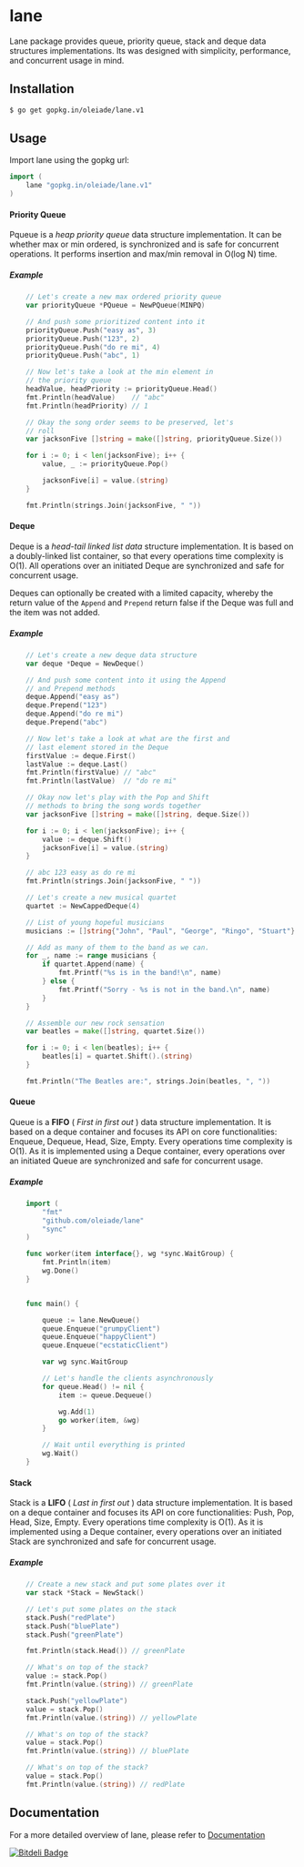 lane
====

Lane package provides queue, priority queue, stack and deque data structures
implementations. Its was designed with simplicity, performance, and concurrent
usage in mind.

## Installation

```bash
$ go get gopkg.in/oleiade/lane.v1
```

## Usage

Import lane using the gopkg url:

```go
import (
    lane "gopkg.in/oleiade/lane.v1"
)
```


#### Priority Queue

Pqueue is a *heap priority queue* data structure implementation. It can be whether max or min ordered, is synchronized and is safe for concurrent operations. It performs insertion and max/min removal in O(log N) time.

##### Example

```go
	// Let's create a new max ordered priority queue
	var priorityQueue *PQueue = NewPQueue(MINPQ)

	// And push some prioritized content into it
	priorityQueue.Push("easy as", 3)
	priorityQueue.Push("123", 2)
	priorityQueue.Push("do re mi", 4)
	priorityQueue.Push("abc", 1)

	// Now let's take a look at the min element in
	// the priority queue
	headValue, headPriority := priorityQueue.Head()
	fmt.Println(headValue)    // "abc"
	fmt.Println(headPriority) // 1

	// Okay the song order seems to be preserved, let's
	// roll
	var jacksonFive []string = make([]string, priorityQueue.Size())

	for i := 0; i < len(jacksonFive); i++ {
		value, _ := priorityQueue.Pop()

		jacksonFive[i] = value.(string)
	}

	fmt.Println(strings.Join(jacksonFive, " "))
```

#### Deque

Deque is a *head-tail linked list data* structure implementation. It is based on a doubly-linked list container, so that every operations time complexity is O(1). All operations over an initiated Deque are synchronized and safe for concurrent usage.

Deques can optionally be created with a limited capacity, whereby the return value of the `Append` and `Prepend` return false if the Deque was full and the item was not added.

##### Example

```go
	// Let's create a new deque data structure
	var deque *Deque = NewDeque()

	// And push some content into it using the Append
	// and Prepend methods
	deque.Append("easy as")
	deque.Prepend("123")
	deque.Append("do re mi")
	deque.Prepend("abc")

	// Now let's take a look at what are the first and
	// last element stored in the Deque
	firstValue := deque.First()
	lastValue := deque.Last()
	fmt.Println(firstValue) // "abc"
	fmt.Println(lastValue)  // "do re mi"

	// Okay now let's play with the Pop and Shift
	// methods to bring the song words together
	var jacksonFive []string = make([]string, deque.Size())

	for i := 0; i < len(jacksonFive); i++ {
		value := deque.Shift()
		jacksonFive[i] = value.(string)
	}

	// abc 123 easy as do re mi
	fmt.Println(strings.Join(jacksonFive, " "))
```

```go
	// Let's create a new musical quartet
	quartet := NewCappedDeque(4)

	// List of young hopeful musicians
	musicians := []string{"John", "Paul", "George", "Ringo", "Stuart"}

	// Add as many of them to the band as we can.
	for _, name := range musicians {
		if quartet.Append(name) {
			fmt.Printf("%s is in the band!\n", name)
		} else {
			fmt.Printf("Sorry - %s is not in the band.\n", name)
		}
	}

	// Assemble our new rock sensation
	var beatles = make([]string, quartet.Size())

	for i := 0; i < len(beatles); i++ {
		beatles[i] = quartet.Shift().(string)
	}

	fmt.Println("The Beatles are:", strings.Join(beatles, ", "))
```

#### Queue

Queue is a **FIFO** ( *First in first out* ) data structure implementation. It is based on a deque container and focuses its API on core functionalities: Enqueue, Dequeue, Head, Size, Empty. Every operations time complexity is O(1). As it is implemented using a Deque container, every operations over an initiated Queue are synchronized and safe for concurrent usage.

##### Example

```go
    import (
        "fmt"
        "github.com/oleiade/lane"
        "sync"
    )

    func worker(item interface{}, wg *sync.WaitGroup) {
        fmt.Println(item)
        wg.Done()
    }


    func main() {

        queue := lane.NewQueue()
        queue.Enqueue("grumpyClient")
        queue.Enqueue("happyClient")
        queue.Enqueue("ecstaticClient")

        var wg sync.WaitGroup

        // Let's handle the clients asynchronously
        for queue.Head() != nil {
            item := queue.Dequeue()

            wg.Add(1)
            go worker(item, &wg)
        }

        // Wait until everything is printed
        wg.Wait()
    }
```

#### Stack

Stack is a **LIFO** ( *Last in first out* ) data structure implementation. It is based on a deque container and focuses its API on core functionalities: Push, Pop, Head, Size, Empty. Every operations time complexity is O(1). As it is implemented using a Deque container, every operations over an initiated Stack are synchronized and safe for concurrent usage.

##### Example

```go
	// Create a new stack and put some plates over it
	var stack *Stack = NewStack()

	// Let's put some plates on the stack
	stack.Push("redPlate")
	stack.Push("bluePlate")
	stack.Push("greenPlate")

	fmt.Println(stack.Head()) // greenPlate

	// What's on top of the stack?
	value := stack.Pop()
	fmt.Println(value.(string)) // greenPlate

	stack.Push("yellowPlate")
	value = stack.Pop()
	fmt.Println(value.(string)) // yellowPlate

	// What's on top of the stack?
	value = stack.Pop()
	fmt.Println(value.(string)) // bluePlate

	// What's on top of the stack?
	value = stack.Pop()
	fmt.Println(value.(string)) // redPlate
```


## Documentation

For a more detailed overview of lane, please refer to [Documentation](http://godoc.org/github.com/oleiade/lane)


[![Bitdeli Badge](https://d2weczhvl823v0.cloudfront.net/oleiade/lane/trend.png)](https://bitdeli.com/free "Bitdeli Badge")
